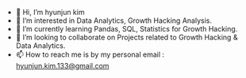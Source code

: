 - 👋 Hi, I’m hyunjun kim 
- 👀 I’m interested in Data Analytics, Growth Hacking Analysis.
- 🌱 I’m currently learning Pandas, SQL, Statistics for Growth Hacking.
- 💞️ I’m looking to collaborate on Projects related to Growth Hacking & Data Analytics.
- 📫 How to reach me is by my personal email : hyunjun.kim.133@gmail.com

<!---
hyunjun33/hyunjun33 is a ✨ special ✨ repository because its `README.md` (this file) appears on your GitHub profile.
You can click the Preview link to take a look at your changes.
--->
